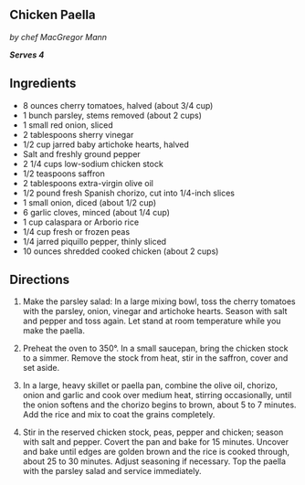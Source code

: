Chicken Paella
--------------

_by chef MacGregor Mann_

___Serves 4___
## Ingredients

 * 8 ounces cherry tomatoes, halved (about 3/4 cup)
 * 1 bunch parsley, stems removed (about 2 cups)
 * 1 small red onion, sliced
 * 2 tablespoons sherry vinegar
 * 1/2 cup jarred baby artichoke hearts, halved
 * Salt and freshly ground pepper
 * 2 1/4 cups low-sodium chicken stock
 * 1/2 teaspoons saffron
 * 2 tablespoons extra-virgin olive oil
 * 1/2 pound fresh Spanish chorizo, cut into 1/4-inch slices
 * 1 small onion, diced (about 1/2 cup)
 * 6 garlic cloves, minced (about 1/4 cup)
 * 1 cup calaspara or Arborio rice
 * 1/4 cup fresh or frozen peas
 * 1/4 jarred piquillo pepper, thinly sliced
 * 10 ounces shredded cooked chicken (about 2 cups)
 
## Directions

 1. Make the parsley salad: In a large mixing bowl, toss the cherry tomatoes with the parsley, onion, vinegar and artichoke hearts. Season with salt and pepper and toss again. Let stand at room temperature while you make the paella.
 
 2. Preheat the oven to 350&deg;. In a small saucepan, bring the chicken stock to a simmer. Remove the stock from heat, stir in the saffron, cover and set aside.
 
 3. In a large, heavy skillet or paella pan, combine the olive oil, chorizo, onion and garlic and cook over medium heat, stirring occasionally, until the onion softens and the chorizo begins to brown, about 5 to 7 minutes. Add the rice and mix to coat the grains completely.
 
 4. Stir in the reserved chicken stock, peas, pepper and chicken; season with salt and pepper. Covert the pan and bake for 15 minutes. Uncover and bake until edges are golden brown and the rice is cooked through, about 25 to 30 minutes. Adjust seasoning if necessary. Top the paella with the parsley salad and service immediately.
 

